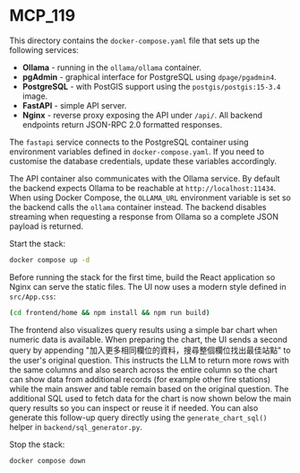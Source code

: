 # MCP_119

This directory contains the `docker-compose.yaml` file that sets up the following services:

- **Ollama** - running in the `ollama/ollama` container.
- **pgAdmin** - graphical interface for PostgreSQL using `dpage/pgadmin4`.
- **PostgreSQL** - with PostGIS support using the `postgis/postgis:15-3.4` image.
- **FastAPI** - simple API server.
- **Nginx** - reverse proxy exposing the API under `/api/`.
  All backend endpoints return JSON-RPC 2.0 formatted responses.

The `fastapi` service connects to the PostgreSQL container using environment
variables defined in `docker-compose.yaml`. If you need to customise the
database credentials, update these variables accordingly.

The API container also communicates with the Ollama service. By default the
backend expects Ollama to be reachable at `http://localhost:11434`. When using
Docker Compose, the `OLLAMA_URL` environment variable is set so the backend
calls the `ollama` container instead. The backend disables streaming when
requesting a response from Ollama so a complete JSON payload is returned.

Start the stack:

```bash
docker compose up -d
```

Before running the stack for the first time, build the React application so Nginx can serve the static files. The UI now uses a modern style defined in `src/App.css`:

```bash
(cd frontend/home && npm install && npm run build)
```

The frontend also visualizes query results using a simple bar chart when numeric data is available.
When preparing the chart, the UI sends a second query by appending
"加入更多相同欄位的資料，搜尋整個欄位找出最佳站點" to the user's original
question. This instructs the LLM to return more rows with the same columns
and also search across the entire column so the chart can show data from
additional records (for example other fire stations) while the main answer
and table remain based on the original question.
The additional SQL used to fetch data for the chart is now shown below the
main query results so you can inspect or reuse it if needed.
You can also generate this follow-up query directly using the
`generate_chart_sql()` helper in `backend/sql_generator.py`.

Stop the stack:

```bash
docker compose down
```
